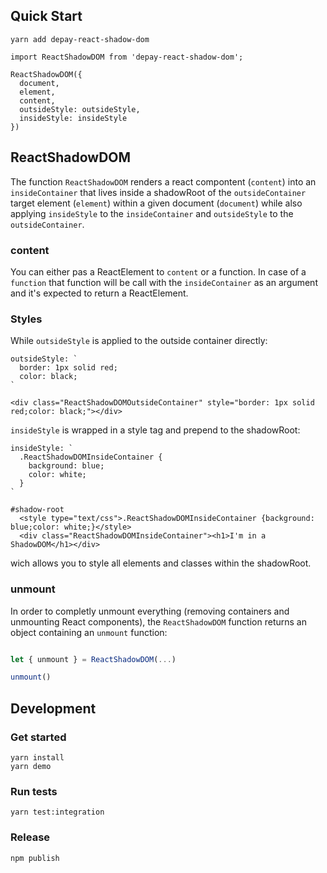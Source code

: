 ## Quick Start

```
yarn add depay-react-shadow-dom
```

```
import ReactShadowDOM from 'depay-react-shadow-dom';
```

```
ReactShadowDOM({
  document,
  element,
  content,
  outsideStyle: outsideStyle,
  insideStyle: insideStyle
})
```

## ReactShadowDOM

The function `ReactShadowDOM` renders a react compontent (`content`) into an `insideContainer` that lives inside a shadowRoot of the `outsideContainer`
target element (`element`) within a given document (`document`) while also applying `insideStyle` to the `insideContainer` and `outsideStyle` to the `outsideContainer`.

### content

You can either pas a ReactElement to `content` or a function. In case of a `function` that function will be call with the `insideContainer` as an argument and it's expected to return a ReactElement.

### Styles

While `outsideStyle` is applied to the outside container directly:
```
outsideStyle: `
  border: 1px solid red;
  color: black;
`
```
```
<div class="ReactShadowDOMOutsideContainer" style="border: 1px solid red;color: black;"></div>
```

`insideStyle` is wrapped in a style tag and prepend to the shadowRoot:
```
insideStyle: `
  .ReactShadowDOMInsideContainer {
    background: blue;
    color: white;
  }
`
```
```
#shadow-root
  <style type="text/css">.ReactShadowDOMInsideContainer {background: blue;color: white;}</style>
  <div class="ReactShadowDOMInsideContainer"><h1>I'm in a ShadowDOM</h1></div>
```

wich allows you to style all elements and classes within the shadowRoot.

### unmount

In order to completly unmount everything (removing containers and unmounting React components),
the `ReactShadowDOM` function returns an object containing an `unmount` function:

```javascript

let { unmount } = ReactShadowDOM(...)

unmount()

```

## Development

### Get started

```
yarn install
yarn demo
```

### Run tests

```
yarn test:integration
```

### Release

```
npm publish
```
